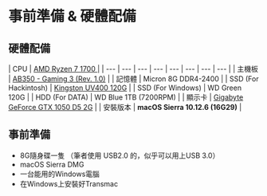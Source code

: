 # 事前準備 & 硬體配備

## 硬體配備

| CPU | [AMD Ryzen 7 1700 ](https://www.amd.com/zh-hant/products/cpu/amd-ryzen-7-1700) |
| --- | --- | --- | --- | --- | --- | --- | --- |
| 主機板 | [AB350 - Gaming 3 \(Rev. 1.0\)](https://www.gigabyte.com/tw/Motherboard/GA-AB350-Gaming-3-rev-1x#kf) |
| 記憶體 | Micron 8G DDR4-2400 |
| SSD \(For Hackintosh\) | [Kingston UV400 120G](https://www.kingston.com/tw/ssd/consumer/suv400s3) |
| SSD \(For Windows\) | WD Green 120G |
| HDD \(For DATA\) | WD Blue 1TB \(7200RPM\) |
| 顯示卡 | [Gigabyte GeForce GTX 1050 D5 2G](https://www.gigabyte.com/tw/Graphics-Card/GV-N1050D5-2GD#kf) |
| 安裝版本 | **macOS Sierra 10.12.6 \(16G29\)** |

## 事前準備

* 8G隨身碟一隻 （筆者使用 USB2.0 的，似乎可以用上USB 3.0）
* macOS Sierra DMG
* 一台能用的Windows電腦
* 在Windows上安裝好Transmac



